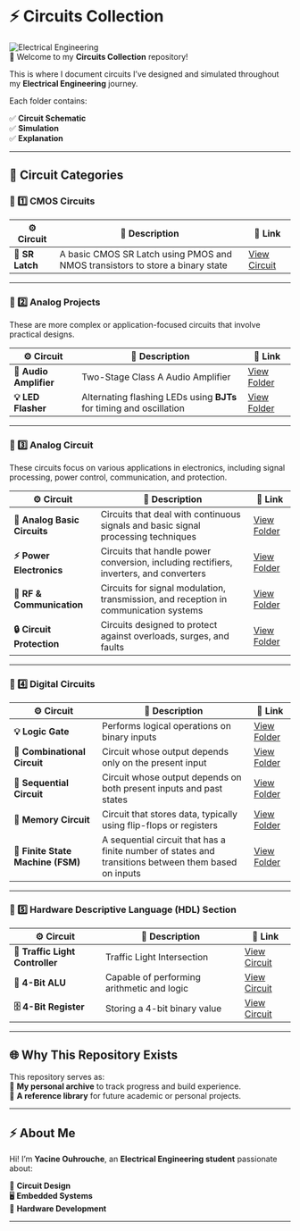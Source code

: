 # ⚡ Circuits Collection

![Electrical Engineering](https://img.shields.io/badge/Electrical%20Engineering-Projects-blue?style=for-the-badge)  
📡 Welcome to my **Circuits Collection** repository!

This is where I document circuits I’ve designed and simulated throughout my **Electrical Engineering** journey.

Each folder contains:

✅ **Circuit Schematic**  
✅ **Simulation**  
✅ **Explanation**  

---

## 📂 Circuit Categories

### 🔗 1️⃣ CMOS Circuits 

| ⚙️ Circuit | 📜 Description | 🔗 Link |
|---|---|---|
| **🔁 SR Latch** | A basic CMOS SR Latch using PMOS and NMOS transistors to store a binary state | [View Circuit](./CMOS_Circuits/SR_Latch/) |

---

### 🔗 2️⃣ Analog Projects  
These are more complex or application-focused circuits that involve practical designs.

| ⚙️ Circuit            | 📜 Description                                                                  | 🔗 Link                                              |
|--------------------|------------------------------------------------------------------------------|---------------------------------------------------|
| **🎵 Audio Amplifier** | Two-Stage Class A Audio Amplifier | [View Folder](./Circuits_Projects/Audio_Amplifier) |
| **💡 LED Flasher**     | Alternating flashing LEDs using **BJTs** for timing and oscillation | [View Folder](./Circuits_Projects/LED_Flasher/)       |

---
### 🔗 3️⃣ Analog Circuit
These circuits focus on various applications in electronics, including signal processing, power control, communication, and protection.

| ⚙️ Circuit                  | 📜 Description                                                                         | 🔗 Link                                              |
|----------------------------|--------------------------------------------------------------------------------------|-----------------------------------------------------|
| **🔌 Analog Basic Circuits** | Circuits that deal with continuous signals and basic signal processing techniques    | [View Folder](./Analog_Circuits/Analog_Basic)               |
| **⚡ Power Electronics**     | Circuits that handle power conversion, including rectifiers, inverters, and converters | [View Folder](./Analog_Circuits/Power_Electronics)                  |
| **📡 RF & Communication**   | Circuits for signal modulation, transmission, and reception in communication systems   | [View Folder](./Analog_Circuits/RF_Circuits)               |
| **🔒 Circuit Protection**    | Circuits designed to protect against overloads, surges, and faults                   | [View Folder](./Analog_Circuits/Circuit_Protection)                 |

---
### 🔗 4️⃣ Digital Circuits  
| ⚙️ Circuit                     | 📜 Description                                                                   | 🔗 Link                                              |
|-------------------------------|-------------------------------------------------------------------------------|-----------------------------------------------------|
| **💡 Logic Gate**              | Performs logical operations on binary inputs | [View Folder](./Digital_Circuit/Logic_Gates) |
| **🔲 Combinational Circuit**   | Circuit whose output depends only on the present input | [View Folder](./Digital_Circuit/Combinational_Circuits) |
| **🔁 Sequential Circuit**      | Circuit whose output depends on both present inputs and past states | [View Folder](./Digital_Circuit/Sequential_Circuits) |
| **🧠 Memory Circuit**          | Circuit that stores data, typically using flip-flops or registers | [View Folder](./Digital_Circuit/Memory_Circuits) |
| **🔄 Finite State Machine (FSM)** | A sequential circuit that has a finite number of states and transitions between them based on inputs | [View Folder](./Digital_Circuit/FSM_Circuits) |

---

### 🔗 5️⃣ Hardware Descriptive Language (HDL) Section  

| ⚙️ Circuit | 📜 Description | 🔗 Link |
|---|---|---|
| **🚦 Traffic Light Controller** | Traffic Light Intersection | [View Circuit](./HDL/Traffic_Light_Controller/) |
| **🧮 4-Bit ALU** | Capable of performing arithmetic and logic | [View Circuit](./HDL/4_Bit_ALU/) |
| **🗄 4-Bit Register** | Storing a 4-bit binary value | [View Circuit](./HDL/4_bit_register/) |

---

## 🌐 Why This Repository Exists  
This repository serves as:  
🚀 **My personal archive** to track progress and build experience.  
📖 **A reference library** for future academic or personal projects.  

---

## ⚡ About Me  
Hi! I’m **Yacine Ouhrouche**, an **Electrical Engineering student** passionate about:

🔌 **Circuit Design**  
🖥️ **Embedded Systems**  
🔧 **Hardware Development**  

---
